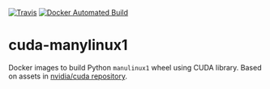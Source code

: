 [![Travis](https://api.travis-ci.org/kmaehashi/cuda-manylinux1.svg?branch=master)](https://travis-ci.org/kmaehashi/cuda-manylinux1)
[![Docker Automated Build](https://img.shields.io/docker/automated/kmaehashi/cuda-manylinux1.svg)](https://hub.docker.com/r/kmaehashi/cuda-manylinux1/)

# cuda-manylinux1

Docker images to build Python `manulinux1` wheel using CUDA library.
Based on assets in [nvidia/cuda repository](https://gitlab.com/nvidia/cuda/tree/centos6/).
